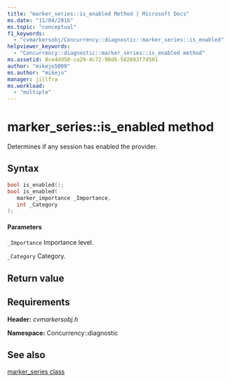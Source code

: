 ```yaml
---
title: "marker_series::is_enabled Method | Microsoft Docs"
ms.date: "11/04/2016"
ms.topic: "conceptual"
f1_keywords:
  - "cvmarkersobj/Concurrency::diagnostic::marker_series::is_enabled"
helpviewer_keywords:
  - "Concurrency::diagnostic::marker_series::is_enabled method"
ms.assetid: 8ce4dd50-ca29-4c72-98d6-582693f7d501
author: "mikejo5000"
ms.author: "mikejo"
manager: jillfra
ms.workload:
  - "multiple"
---
```

# marker_series::is_enabled method
Determines if any session has enabled the provider.

## Syntax

```cpp
bool is_enabled();
bool is_enabled(
   marker_importance _Importance,
   int _Category
);
```

#### Parameters
 `_Importance`
 Importance level.

 `_Category`
 Category.

## Return value

## Requirements
 **Header:** *cvmarkersobj.h*

 **Namespace:** Concurrency::diagnostic

## See also
 [marker_series class](../profiling/marker-series-class.md)